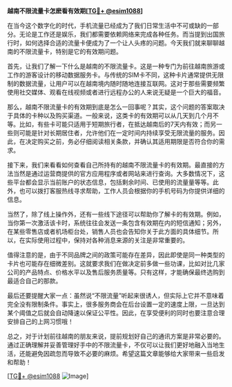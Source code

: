 **越南不限流量卡怎麽看有效期[[TG💪+ @esim1088](https://t.me/s/esim1088)]**

在当今这个数字化的时代，手机流量已经成为了我们日常生活中不可或缺的一部分。无论是工作还是娱乐，我们都需要依赖网络来完成各种任务。而当提到出国旅行时，如何选择合适的流量卡便成为了一个让人头疼的问题。今天我们就来聊聊越南的不限流量卡，特别是它的有效期问题。

首先，让我们了解一下什么是越南的不限流量卡。这是一种专门为前往越南旅游或工作的游客设计的移动数据服务卡。与传统的SIM卡不同，这种卡片通常提供无限制的数据流量，让用户可以在越南境内随时随地连接互联网。这对于那些需要频繁使用社交媒体、观看在线视频或者进行远程办公的人来说无疑是一个巨大的福音。

那么，越南不限流量卡的有效期到底是怎么一回事呢？其实，这个问题的答案取决于具体的卡种以及购买渠道。一般来说，这类卡的有效期可以从几天到几个月不等。比如，有些卡可能只适用于短期旅行者，在抵达越南后的7天内有效；而另一些则可能是针对长期居住者，允许他们在一定时间内持续享受无限流量的服务。因此，在决定购买之前，务必仔细阅读相关条款，并确认其适用期限是否符合你的需求。

接下来，我们来看看如何查看自己所持有的越南不限流量卡的有效期。最直接的方法当然是通过运营商提供的官方应用程序或者网站来进行查询。大多数情况下，这些平台都会显示当前账户的状态信息，包括剩余时间、已使用的流量量等等。此外，也可以拨打客服热线寻求帮助，工作人员会根据你的手机号码为你提供详细的信息。

当然了，除了线上操作外，还有一些线下途径可以帮助你了解卡的有效期。例如，当你第一次激活该卡时，系统往往会发送一条包含有效期在内的短信通知；另外，在某些零售店或者机场柜台处，销售人员也会告知你关于此方面的具体细节。所以，在实际使用过程中，保持对各种消息来源的关注是非常重要的。

值得注意的是，由于不同品牌之间的政策可能存在差异，因此即使是同一种类型的卡片也可能存在细微差别。这就要求我们在做决定前多做一些功课，比如对比几家公司的产品特点、价格水平以及售后服务质量等。只有这样，才能确保最终选购到最适合自己的那款。

最后还要提醒大家一点：虽然说“不限流量”听起来很诱人，但实际上它并不意味着完全没有限制条件。事实上，很多服务商会在后台设置一定的速度上限，一旦达到某个阈值之后就会自动降速以保证公平性。因此，在享受便利的同时也要注意合理安排自己的上网习惯哦！

总之，对于计划前往越南的朋友来说，提前规划好自己的通讯方案是非常必要的。通过正确理解并妥善管理好手中的不限流量卡，不仅可以让我们更好地融入当地生活，还能避免因疏忽而导致不必要的麻烦。希望这篇文章能够给大家带来一些启发和帮助！

[[TG💪+ @esim1088](https://t.me/s/esim1088) ![Image](https://i.postimg.cc/4NQfJmqS/Snipaste-2025-05-13-00-14-12.png)]